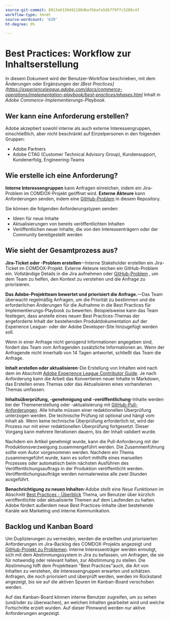 ```yaml
---
source-git-commit: 8013e6339d42108dbefbbafa5db7f9ffc5288c4f
workflow-type: tm+mt
source-wordcount: '639'
ht-degree: 0%

---
```

# Best Practices: Workflow zur Inhaltserstellung

In diesem Dokument wird der Benutzer-Workflow beschrieben, mit dem Änderungen oder Ergänzungen der *[Best Practices](https://experienceleague.adobe.com/docs/commerce-operations/implementation-playbook/best-practices/phases.html* Inhalt in *Adobe Commerce-Implementierungs-Playbook*.

## Wer kann eine Anforderung erstellen?

Adobe akzeptiert sowohl interne als auch externe Interessengruppen, einschließlich, aber nicht beschränkt auf Einzelpersonen in den folgenden Gruppen:

- Adobe Partners
- Adobe CTAG (Customer Technical Advisory Group), Kundensupport, Kundenerfolg, Engineering-Teams

## Wie erstelle ich eine Anforderung?

**Interne Interessengruppen** kann Anfragen einreichen, indem ein Jira-Problem im COMDOX-Projekt geöffnet wird. **Externe Akteure** kann Anforderungen senden, indem eine [GitHub-Problem](https://github.com/AdobeDocs/commerce-operations.en/issues/new/choose) in diesem Repository.

Sie können die folgenden Anforderungstypen senden:

- Ideen für neue Inhalte
- Aktualisierungen von bereits veröffentlichten Inhalten
- Veröffentlichen neuer Inhalte, die von den Interessenträgern oder der Community bereitgestellt werden

## Wie sieht der Gesamtprozess aus?


**Jira-Ticket oder -Problem erstellen**—Interne Stakeholder erstellen ein Jira-Ticket im COMDOX-Projekt. Externe Akteure reichen ein GitHub-Problem ein. Vollständige Details in die Jira aufnehmen oder [GitHub-Problem](https://github.com/AdobeDocs/commerce-operations.en/issues/new/choose) , um dem Team zu helfen, den Kontext zu verstehen und die Anfrage zu priorisieren.

**Das Adobe-Projektteam bewertet und priorisiert die Anfrage.**—Das Team überwacht regelmäßig Anfragen, um die Priorität zu bestimmen und die erforderlichen Änderungen für die Aufnahme in die Best Practices für Implementierungs-Playbook zu bewerten. Beispielsweise kann das Team festlegen, dass anstelle eines neuen Best Practices-Themas der angeforderte Inhalt der bestehenden Produktdokumentation auf der Experience League- oder der Adobe Developer-Site hinzugefügt werden soll.

Wenn in einer Anfrage nicht genügend Informationen angegeben sind, fordert das Team vom Anfragenden zusätzliche Informationen an. Wenn der Anfragende nicht innerhalb von 14 Tagen antwortet, schließt das Team die Anfrage.

**Inhalt erstellen oder aktualisieren**-Die Erstellung von Inhalten wird nach dem im Abschnitt [Adobe Experience League Contributor Guide](https://experienceleague.adobe.com/docs/contributor/contributor-guide/introduction.html). Je nach Anforderung kann die Arbeit das Konvertieren neuer Inhalte in Markdown, das Erstellen eines Themas oder das Aktualisieren eines vorhandenen Themas umfassen.

**Inhaltsüberprüfung, -genehmigung und -veröffentlichung**-Inhalte werden bei der Themenerstellung oder -aktualisierung mit [GitHub-Pull-Anforderungen](https://experienceleague.adobe.com/docs/contributor/contributor-guide/setup/git-fundamentals.html?lang=en#pull-requests). Alle Inhalte müssen einer redaktionellen Überprüfung unterzogen werden. Die technische Prüfung ist optional und hängt vom Inhalt ab. Wenn keine technische Überprüfung erforderlich ist, wird der Prozess nur mit einer redaktionellen Überprüfung fortgesetzt. Dieser Vorgang kann mehrere Iterationen dauern, bis der Inhalt validiert wurde.

Nachdem ein Artikel genehmigt wurde, kann die Pull-Anforderung mit der Produktionsverzweigung zusammengeführt werden. Die Zusammenführung sollte vom Autor vorgenommen werden. Nachdem ein Thema zusammengeführt wurde, kann es sofort mithilfe eines manuellen Prozesses oder automatisch beim nächsten Ausführen des Veröffentlichungsauftrags in der Produktion veröffentlicht werden. Veröffentlichungsaufträge werden normalerweise alle zwei Stunden ausgeführt.

**Benachrichtigung zu neuen Inhalten**-Adobe stellt eine *Neue Funktionen* im Abschnitt [Best Practices - Überblick](https://experienceleague.adobe.com/docs/commerce-operations/implementation-playbook/best-practices/phases.html?lang=en) Thema, um Benutzer über kürzlich veröffentlichte oder aktualisierte Themen auf dem Laufenden zu halten. Adobe fördert außerdem neue Best Practices-Inhalte über bestehende Kanäle wie Marketing und interne Kommunikation.

## Backlog und Kanban Board

Um Duplizierungen zu vermeiden, werden die erstellten und priorisierten Anforderungen im Jira-Backlog des COMDOX-Projekts angezeigt und [GitHub-Projekt zu Problemen](https://github.com/orgs/AdobeDocs/projects/6/views/1). Interne Interessenträger werden ermutigt, sich mit dem Abstimmungssystem in Jira zu befassen, um Anfragen, die sie für notwendig oder relevant halten, zur Abstimmung zu stellen. Die Abstimmung hilft dem Projektteam &quot;Best Practices&quot;auch, die Art von Inhalten zu verstehen, die Interessengruppen erwarten und schätzen. Anfragen, die noch priorisiert und überprüft werden, werden im Rückstand angezeigt, bis sie auf die aktiven Spuren im Kanban-Board verschoben werden.

Auf das Kanban-Board können interne Benutzer zugreifen, um zu sehen (und/oder zu überwachen), an welchen Inhalten gearbeitet wird und welche Fortschritte erzielt wurden. Auf dieser Pinnwand werden nur aktive Anforderungen angezeigt.
